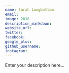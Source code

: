 ```yaml
---
name: Sarah Longbottom
email:
image: 2018
description_markdown:
website_url:
twitter:
facebook:
google_plus:
github_username:
instagram:
---
```


Enter your description here...
